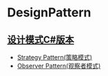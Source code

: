 # DesignPattern

## [设计模式C#版本](/DesignPattern_CSharp/DesignPattern_CSharp)
* [Strategy Pattern(策略模式)](/DesignPattern_CSharp/DesignPattern_CSharp/01_StrategyPattern)
* [Observer Pattern(观察者模式)](/DesignPattern_CSharp/DesignPattern_CSharp/02_ObserverPattern)
